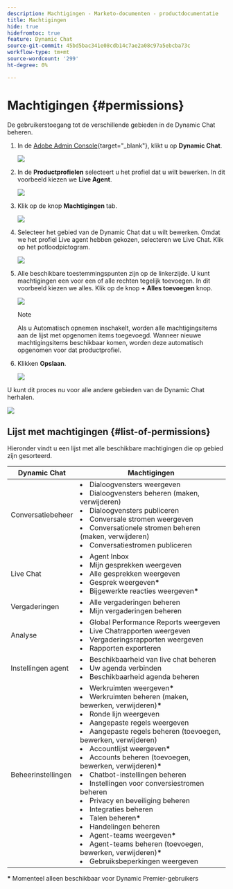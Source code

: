 ```yaml
---
description: Machtigingen - Marketo-documenten - productdocumentatie
title: Machtigingen
hide: true
hidefromtoc: true
feature: Dynamic Chat
source-git-commit: 45bd5bac341e08cdb14c7ae2a08c97a5ebcba73c
workflow-type: tm+mt
source-wordcount: '299'
ht-degree: 0%

---
```


# Machtigingen {#permissions}

De gebruikerstoegang tot de verschillende gebieden in de Dynamic Chat beheren.

1. In de [Adobe Admin Console](https://adminconsole.adobe.com/){target="_blank"}, klikt u op **Dynamic Chat**.

   ![](assets/permissions-1.png)

1. In de **Productprofielen** selecteert u het profiel dat u wilt bewerken. In dit voorbeeld kiezen we **Live Agent**.

   ![](assets/permissions-2.png)

1. Klik op de knop **Machtigingen** tab.

   ![](assets/permissions-3.png)

1. Selecteer het gebied van de Dynamic Chat dat u wilt bewerken. Omdat we het profiel Live agent hebben gekozen, selecteren we Live Chat. Klik op het potloodpictogram.

   ![](assets/permissions-4.png)

1. Alle beschikbare toestemmingspunten zijn op de linkerzijde. U kunt machtigingen een voor een of alle rechten tegelijk toevoegen. In dit voorbeeld kiezen we alles. Klik op de knop **+ Alles toevoegen** knop.

   ![](assets/permissions-5.png)

   >[!NOTE]
   >
   >Als u Automatisch opnemen inschakelt, worden alle machtigingsitems aan de lijst met opgenomen items toegevoegd. Wanneer nieuwe machtigingsitems beschikbaar komen, worden deze automatisch opgenomen voor dat productprofiel.

1. Klikken **Opslaan**.

   ![](assets/permissions-6.png)

U kunt dit proces nu voor alle andere gebieden van de Dynamic Chat herhalen.

![](assets/permissions-7.png)

## Lijst met machtigingen {#list-of-permissions}

Hieronder vindt u een lijst met alle beschikbare machtigingen die op gebied zijn gesorteerd.

<table>
<thead>
  <tr>
    <th>Dynamic Chat</th>
    <th>Machtigingen</th>
  </tr>
</thead>
<tbody>
  <tr>
    <td>Conversatiebeheer</td>
    <td><li>Dialoogvensters weergeven</li>
    <li>Dialoogvensters beheren (maken, verwijderen)</li>
    <li>Dialoogvensters publiceren</li>
    <li>Conversale stromen weergeven</li>
    <li>Conversationele stromen beheren (maken, verwijderen)</li>
    <li>Conversatiestromen publiceren</li></td>
  </tr>
  <tr>
    <td>Live Chat</td>
    <td><li>Agent Inbox</li>
    <li>Mijn gesprekken weergeven</li>
    <li>Alle gesprekken weergeven</li>
    <li>Gesprek weergeven<b>*</b></li>
    <li>Bijgewerkte reacties weergeven<b>*</b></li></td>
  </tr>
  <tr>
    <td>Vergaderingen</td>
    <td><li>Alle vergaderingen beheren</li>
    <li>Mijn vergaderingen beheren</li></td>
  </tr>
  <tr>
    <td>Analyse</td>
    <td><li>Global Performance Reports weergeven</li>
    <li>Live Chatrapporten weergeven</li>
    <li>Vergaderingsrapporten weergeven</li>
    <li>Rapporten exporteren</li></td>
  </tr>
  <tr>
    <td>Instellingen agent</td>
    <td><li>Beschikbaarheid van live chat beheren</li>
    <li>Uw agenda verbinden</li>
    <li>Beschikbaarheid agenda beheren</li></td>
  </tr>
  <tr>
    <td>Beheerinstellingen</td>
    <td><li>Werkruimten weergeven<b>*</b></li>
    <li>Werkruimten beheren (maken, bewerken, verwijderen)<b>*</b></li>
    <li>Ronde lijn weergeven</li>
    <li>Aangepaste regels weergeven</li>
    <li>Aangepaste regels beheren (toevoegen, bewerken, verwijderen)</li>
    <li>Accountlijst weergeven<b>*</b></li>
    <li>Accounts beheren (toevoegen, bewerken, verwijderen)<b>*</b></li>
    <li>Chatbot-instellingen beheren</li>
    <li>Instellingen voor conversiestromen beheren</li>
    <li>Privacy en beveiliging beheren</li>
    <li>Integraties beheren</li>
    <li>Talen beheren<b>*</b></li>
    <li>Handelingen beheren</li>
    <li>Agent-teams weergeven<b>*</b></li>
    <li>Agent-teams beheren (toevoegen, bewerken, verwijderen)<b>*</b></li>
    <li>Gebruiksbeperkingen weergeven</li></td>
  </tr>
</tbody>
</table>

**&#42;** Momenteel alleen beschikbaar voor Dynamic Premier-gebruikers
